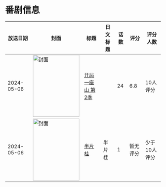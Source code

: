 # 番剧信息

|放送日期|封面|标题|日文标题|话数|评分|评分人数|
|---|---|---|---|---|---|---|
|2024-05-06|<img src="//lain.bgm.tv/pic/cover/c/50/52/449349_7pF1I.jpg" alt="封面" style="width:150px;height:200px;object-fit:cover;">|[开局一座山 第2季](https://bangumi.tv/subject/449349)||24|6.8|10人评分|
|2024-05-06|<img src="//lain.bgm.tv/pic/cover/c/6f/9a/501230_4pK3b.jpg" alt="封面" style="width:150px;height:200px;object-fit:cover;">|[半片桂](https://bangumi.tv/subject/501230)|半片桂|1|暂无评分|少于10人评分|
